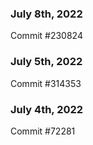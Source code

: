 ### July 8th, 2022

Commit #230824

### July 5th, 2022

Commit #314353


### July 4th, 2022

Commit #72281

